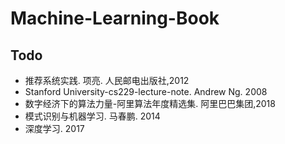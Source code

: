 # Machine-Learning-Book #

## Todo ##

* 推荐系统实践. 项亮. 人民邮电出版社,2012
* Stanford University-cs229-lecture-note. Andrew Ng. 2008
* 数字经济下的算法力量-阿里算法年度精选集. 阿里巴巴集团,2018
* 模式识别与机器学习. 马春鹏. 2014
* 深度学习. 2017